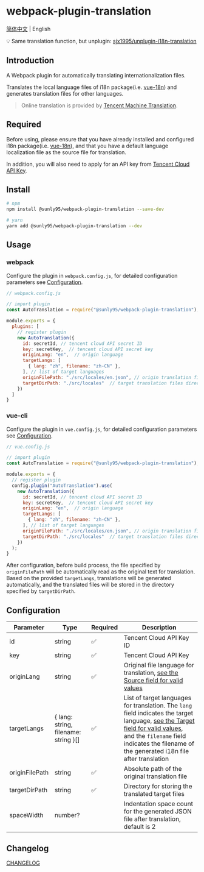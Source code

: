 # webpack-plugin-translation

[简体中文](./README.md) | English

💡 Same translation function, but unplugin: [sjx1995/unplugin-i18n-translation](https://github.com/sjx1995/unplugin-i18n-translation)

## Introduction

A Webpack plugin for automatically translating internationalization files.

Translates the local language files of i18n package(i.e. [vue-18n](https://kazupon.github.io/vue-i18n/)) and generates translation files for other languages.

> Online translation is provided by [Tencent Machine Translation](https://cloud.tencent.com/document/api/551/15619).

## Required

Before using, please ensure that you have already installed and configured i18n package(i.e. [vue-18n](https://kazupon.github.io/vue-i18n/)), and that you have a default language localization file as the source file for translation.

In addition, you will also need to apply for an API key from [Tencent Cloud API Key](https://console.cloud.tencent.com/capi).

## Install

```bash
# npm
npm install @sunly95/webpack-plugin-translation --save-dev

# yarn
yarn add @sunly95/webpack-plugin-translation --dev
```

## Usage

### webpack

Configure the plugin in `webpack.config.js`, for detailed configuration parameters see [Configuration](#Configuration).

```js
// webpack.config.js

// import plugin
const AutoTranslation = require("@sunly95/webpack-plugin-translation");

module.exports = {
  plugins: [
    // register plugin
    new AutoTranslation({
      id: secretId, // tencent cloud API secret ID
      key: secretKey,  // tencent cloud API secret key
      originLang: "en",  // origin language
      targetLangs: [
        { lang: "zh", filename: "zh-CN" },
      ], // list of target languages
      originFilePath: "./src/locales/en.json", // origin translation file
      targetDirPath: "./src/locales"  // target translation files directory
    })
  ]
}
```

### vue-cli

Configure the plugin in `vue.config.js`, for detailed configuration parameters see [Configuration](#Configuration).

```js
// vue.config.js

// import plugin
const AutoTranslation = require("@sunly95/webpack-plugin-translation");

module.exports = {
  // register plugin
  config.plugin("AutoTranslation").use(
    new AutoTranslation({
      id: secretId, // tencent cloud API secret ID
      key: secretKey,  // tencent cloud API secret key
      originLang: "en",  // origin language
      targetLangs: [
        { lang: "zh", filename: "zh-CN" },
      ], // list of target languages
      originFilePath: "./src/locales/en.json", // origin translation file
      targetDirPath: "./src/locales"  // target translation files directory
    })
  );
}
```

After configuration, before build process, the file specified by `originFilePath` will be automatically read as the original text for translation. Based on the provided `targetLangs`, translations will be generated automatically, and the translated files will be stored in the directory specified by `targetDirPath`.

## Configuration

| Parameter      | Type                                 | Required | Description                                                                                                                                                                                                                                                                       |
| -------------- | ------------------------------------ | -------- | --------------------------------------------------------------------------------------------------------------------------------------------------------------------------------------------------------------------------------------------------------------------------------- |
| id             | string                               | ✅        | Tencent Cloud API Key ID                                                                                                                                                                                                                                                          |
| key            | string                               | ✅        | Tencent Cloud API Key                                                                                                                                                                                                                                                             |
| originLang     | string                               | ✅        | Original file language for translation, [see the Source field for valid values](https://cloud.tencent.com/document/api/551/15619)                                                                                                                                                 |
| targetLangs    | { lang: string, filename: string }[] | ✅        | List of target languages for translation. The `lang` field indicates the target language, [see the Target field for valid values](https://cloud.tencent.com/document/api/551/15619), and the `filename` field indicates the filename of the generated i18n file after translation |
| originFilePath | string                               | ✅        | Absolute path of the original translation file                                                                                                                                                                                                                                    |
| targetDirPath  | string                               | ✅        | Directory for storing the translated target files                                                                                                                                                                                                                                 |
| spaceWidth     | number?                              |          | Indentation space count for the generated JSON file after translation, default is 2                                                                                                                                                                                               |

## Changelog

[CHANGELOG](./CHANGELOG.md)
